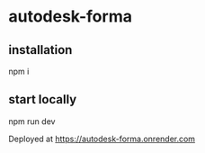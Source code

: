 # autodesk-forma

## installation
npm i

## start locally
npm run dev

Deployed at https://autodesk-forma.onrender.com

